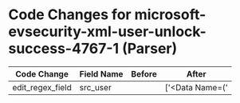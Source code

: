 # Code Changes for microsoft-evsecurity-xml-user-unlock-success-4767-1 (Parser)

| Code Change | Field Name | Before | After |
|-------------|------------|--------|-------|
| edit_regex_field | src_user |  | ['<Data Name=(\'|")SubjectUserName(\'|")>\s*(SYSTEM|({src_user}[\w\.\-\!\#\^\~]{1,40}\$?))\s*</Data>'] |